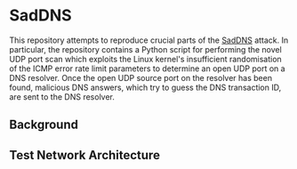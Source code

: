 # SadDNS

This repository attempts to reproduce crucial parts of the [SadDNS](https://www.saddns.net/) attack.
In particular, the repository contains a Python script for performing the novel UDP port scan which exploits the Linux kernel's insufficient randomisation of the ICMP error rate limit parameters to determine an open UDP port on a DNS resolver.
Once the open UDP source port on the resolver has been found, malicious DNS answers, which try to guess the DNS transaction ID, are sent to the DNS resolver.

## Background



## Test Network Architecture
